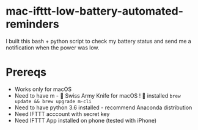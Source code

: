 # mac-ifttt-low-battery-automated-reminders
I built this bash + python script to check my battery status and send me a notification when the power was low.

# Prereqs
* Works only for macOS
* Need to have m -   Swiss Army Knife for macOS !  installed ```brew update && brew upgrade m-cli```
* Need to have python 3.6 installed - recommend Anaconda distribution
* Need IFTTT acccount with secret key
* Need IFTTT App installed on phone (tested with iPhone)

